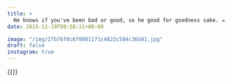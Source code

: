 ```yaml
---
title: >
  He knows if you've been bad or good, so he good for goodness sake. ☠ #christmas #birminghamchristmasmarket
date: 2015-12-19T09:58:21+00:00

image: "/img/27b76f0c6f0981171c4822c584c36b91.jpg"
draft: false
instagram: true
---
```


{{<photo src="/img/27b76f0c6f0981171c4822c584c36b91.jpg">}}
